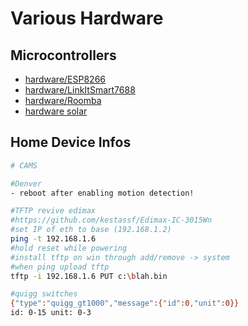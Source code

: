 # Various Hardware
## Microcontrollers
* [hardware/ESP8266](hardware/ESP8266.md)
* [hardware/LinkItSmart7688](hardware/LinkItSmart7688.md)
* [hardware/Roomba](hardware/Roomba.md)
* [hardware solar](hardware/solar.md)

## Home Device Infos
```bash
# CAMS

#Denver
- reboot after enabling motion detection!

#TFTP revive edimax
#https://github.com/kestassf/Edimax-IC-3015Wn
#set IP of eth to base (192.168.1.2)
ping -t 192.168.1.6
#hold reset while powering
#install tftp on win through add/remove -> system
#when ping upload tftp
tftp -i 192.168.1.6 PUT c:\blah.bin

#quigg switches
{"type":"quigg_gt1000","message":{"id":0,"unit":0}}
id: 0-15 unit: 0-3
```
